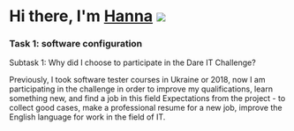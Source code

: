 # Hi there, I'm [Hanna](https://www.linkedin.com/in/hanna-haidai-94723a1b2/) ![](https://github.com/blackcater/blackcater/raw/main/images/Hi.gif) 
### Task 1: software configuration 
Subtask 1: Why did I choose to participate in the Dare IT Challenge?

Previously, I took software tester courses in Ukraine or 2018, now I am participating in the challenge in order to improve my qualifications, learn something new, and find a job in this field Expectations from the project - to collect good cases, make a professional resume for a new job, improve the English language for work in the field of IT.
